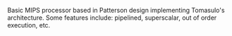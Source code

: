 Basic MIPS processor based in Patterson design implementing Tomasulo's architecture. Some features include: pipelined, superscalar, out of order execution, etc.